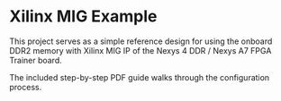 # Xilinx MIG Example
This project serves as a simple reference design for using the onboard DDR2 memory with Xilinx MIG IP of the Nexys 4 DDR / Nexys A7 FPGA Trainer board.

The included step-by-step PDF guide walks through the configuration process.
